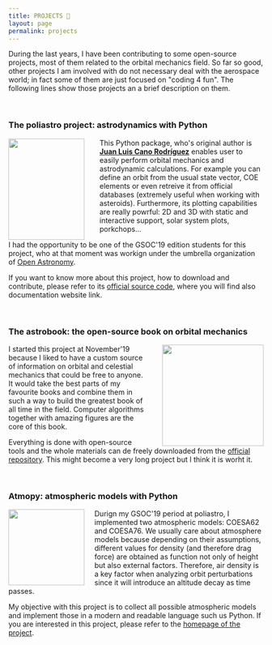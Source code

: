 ```yaml
---
title: PROJECTS 🧰
layout: page
permalink: projects
---
```


During the last years, I have been contributing to some open-source projects,
most of them related to the orbital mechanics field. So far so good, other
projects I am involved with do not necessary deal with the aerospace world; in
fact some of them are just focused on "coding 4 fun". The following lines show
those projects an a brief description on them.

<br>

<!-- The poliastro project -->
### The poliastro project: astrodynamics with Python
<img class="imgleft" align="left" src="{{ site.url}}/resources/projects/poliastro.png"
style="width:150px; height:200px; margin-right: 30px">

This Python package, who's original author is [**Juan Luis Cano
Rodríguez**](https://github.com/astrojuanlu) enables user to easily perform
orbital mechanics and astrodynamic calculations. For example you can define an
orbit from the usual state vector, COE elements or even retreive it from
official databases (extremely useful when working with asteroids). Furthermore,
its plotting capabilities are really powrful: 2D and 3D with static and
interactive support, solar system plots, porkchops...

I had the opportunity to be one of the GSOC'19 edition students for this
project, who at that moment was workign under the umbrella organization of [Open
Astronomy](openastronomy.org/).

If you want to know more about this project, how to download and contribute,
please refer to its [official source
code](https://github.com/poliastro/poliastro), where you will find also
documentation website link.

<br>

<!-- The astrobook -->
### The astrobook: the open-source book on orbital mechanics
<img class="imgleft" align="right" src="{{ site.url}}/resources/projects/astrobook.png"
style="width:200px; height:200px; margin-left: 30px">

I started this project at November'19 because I liked to have a custom source of
information on orbital and celestial mechanics that could be free to anyone. It
would take the best parts of my favourite books and combine them in such a way
to build the greatest book of all time in the field. Computer algorithms
together with amazing figures are the core of this book.

Everything is done with open-source tools and the whole materials can de freely
downloaded from the [official
repository](https://github.com/astrobook/astrobook). This might become a very
long project but I think it is worht it.

<br>

<!-- Atmopy project -->
### Atmopy: atmospheric models with Python
<img class="imgleft" align="left" src="{{ site.url}}/resources/projects/atmopy.png"
style="width:150px; height:150px; margin-right: 20px">

Durign my GSOC'19 period at poliastro, I implemented two atmospheric models:
COESA62 and COESA76. We usually care about atmosphere models because depending
on their assumptions, different values for density (and therefore drag force)
are obtained as function not only of height but also external factors.
Therefore, air density is a key factor when analyzing orbit perturbations since
it will introduce an altitude decay as time passes. 

My objective with this project is to collect all possible atmospheric models and
implement those in a modern and readable language such us Python. If you are
interested in this project, please refer to the [homepage of the
project](https://github.com/jorgepiloto/atmopy).

